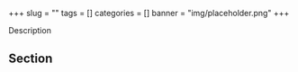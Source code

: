 +++
slug = ""
tags = []
categories = []
banner = "img/placeholder.png"
+++

Description

## Section

